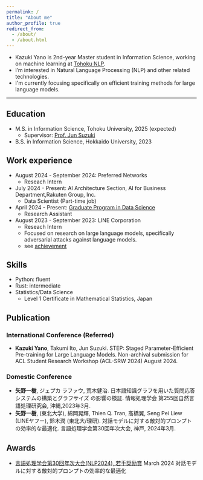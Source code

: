 ```yaml
---
permalink: /
title: "About me"
author_profile: true
redirect_from: 
  - /about/
  - /about.html
---
```

- Kazuki Yano is 2nd-year Master student in Information Science, working on machine learning at [Tohoku NLP](https://www.nlp.ecei.tohoku.ac.jp/).
- I’m interested in Natural Language Processing (NLP) and other related technologies.
- I'm currently focusing specifically on efficient training methods for large
language models.

---
## Education
* M.S. in Information Science, Tohoku University, 2025 (expected)
  * Supervisor: [Prof. Jun Suzuki](https://www.fai.cds.tohoku.ac.jp/members/js/)
* B.S. in Information Science, Hokkaido University, 2023

## Work experience
* August 2024 - September 2024: Preferred Networks
  * Reseach Intern
* July 2024 - Present: AI Architecture Section, AI for Business Department,Rakuten Group, Inc.
  * Data Scientist (Part-time job)
* April 2024 - Present: [Graduate Program in Data Science](https://gp-ds.tohoku.ac.jp/en/index.html)
  * Research Assistant
* August 2023 - September 2023: LINE Corporation
  * Reseach Intern
  * Focused on research on large language models, specifically adversarial attacks against language models.
  * see [achievement](https://www.anlp.jp/proceedings/annual_meeting/2024/pdf_dir/P6-14.pdf)

  
## Skills
* Python: fluent
* Rust: intermediate
* Statistics/Data Science
  * Level 1 Certificate in Mathematical Statistics, Japan


## Publication
### International Conference (Referred)
- **Kazuki Yano**, Takumi Ito, Jun Suzuki. STEP: Staged Parameter-Efficient Pre-training for Large Language Models.
Non-archival submission for ACL Student Research Workshop (ACL-SRW 2024) August 2024.
### Domestic Conference
- **矢野一樹**, ジェプカ ラファウ, 荒木健治. 日本語知識グラフを用いた質問応答システムの構築とグラフサイズ
の影響の検証. 情報処理学会 第255回自然言語処理研究会, 沖縄,2023年3月. 
- **矢野一樹**, (東北大学), 綿岡晃輝, Thien Q. Tran, 髙橋翼, Seng Pei Liew (LINEヤフー), 鈴木潤 (東北大/理研). 対話モデルに対する敵対的プロンプトの効率的な最適化. 言語処理学会第30回年次大会, 神戸, 2024年3月. 

## Awards
- [言語処理学会第30回年次大会(NLP2024), 若手奨励賞](https://www.anlp.jp/nlp2024/award.html#P6-14) March 2024
  対話モデルに対する敵対的プロンプトの効率的な最適化
